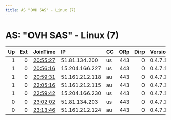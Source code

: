 ```yaml
---
title: AS "OVH SAS" - Linux (7)
---
```


# AS: "OVH SAS" - Linux (7)

|   Up |   Ext | JoinTime                                                                                              | IP             | CC   |   ORp |   Dirp | Version   | Contact   | Nickname            |   eFamMembers |
|-----:|------:|:------------------------------------------------------------------------------------------------------|:---------------|:-----|------:|-------:|:----------|:----------|:--------------------|--------------:|
|    1 |     0 | [20:55:27](https://nusenu.github.io/OrNetStats/w/relay/A3AA1707C1B7E6612A9EDA2B69FFAD4E18112A70.html) | 51.81.134.200  | us   |   443 |      0 | 0.4.7.10  | None      | tHUqVBUJaqFpGDM0Fb3 |             1 |
|    1 |     0 | [20:56:16](https://nusenu.github.io/OrNetStats/w/relay/B1910E007B7EB27962206BA74E742A14D2EE7FA7.html) | 15.204.166.227 | us   |   443 |      0 | 0.4.7.10  | None      | SiTQSDEBXYD3nbxwURO |             1 |
|    1 |     0 | [20:59:31](https://nusenu.github.io/OrNetStats/w/relay/5792250C7C0508095A66865DA63C86CEAEA0A660.html) | 51.161.212.118 | au   |   443 |      0 | 0.4.7.10  | None      | iB8kpBV9gsxBBKtzrHF |             1 |
|    1 |     0 | [22:05:16](https://nusenu.github.io/OrNetStats/w/relay/45ACB41AACE06FC2D3FB9CC89DF7C14847EB9533.html) | 51.161.212.115 | au   |   443 |      0 | 0.4.7.10  | None      | GiJXgyD757mSzKnXCIM |             1 |
|    1 |     0 | [22:59:42](https://nusenu.github.io/OrNetStats/w/relay/4C3B3CA4ACF0A8EAA89F052F4A7AF0316F7719E1.html) | 15.204.166.230 | us   |   443 |      0 | 0.4.7.10  | None      | ICX0nZoC6BuwvjfZIbm |             1 |
|    0 |     0 | [23:02:02](https://nusenu.github.io/OrNetStats/w/relay/E06AEBC9619786C037503E9FCAE2E9F3C9416BB8.html) | 51.81.134.203  | us   |   443 |      0 | 0.4.7.10  | None      | vjdTeAC29xKqmmP8fo5 |             1 |
|    0 |     0 | [23:13:46](https://nusenu.github.io/OrNetStats/w/relay/BE9529B1A2C7D3E6A465F5860E8B8899F609C554.html) | 51.161.212.124 | au   |   443 |      0 | 0.4.7.10  | None      | IJDpbGUuWOLvrTaNZL4 |             1 |

